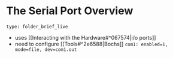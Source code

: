 # The Serial Port Overview
 
```ccard
type: folder_brief_live
```
 
- uses [[Interacting with the Hardware#^067574|i/o ports]]
- need to configure [[Tools#^2e6588|Bochs]] 
  `com1: enabled=1, mode=file, dev=com1.out`